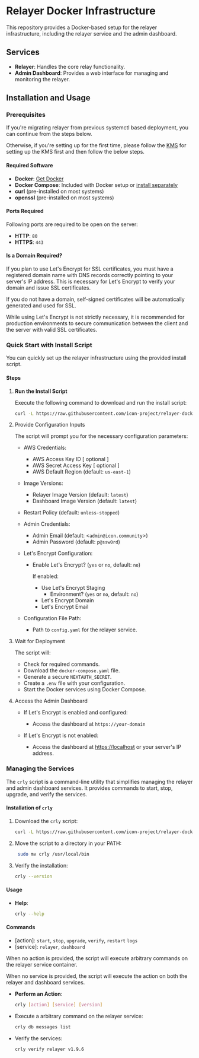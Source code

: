 # Relayer Docker Infrastructure

This repository provides a Docker-based setup for the relayer infrastructure, including the relayer service and the admin dashboard.

## Services

- **Relayer**: Handles the core relay functionality.
- **Admin Dashboard**: Provides a web interface for managing and monitoring the relayer.

## Installation and Usage

### Prerequisites

If you're migrating relayer from previous systemctl based deployment, you can continue from the steps below.

  Otherwise, if you're setting up for the first time, please follow the [KMS](https://github.com/icon-project/centralized-relay/wiki/KMS#aws-kms) for setting up the KMS first and then follow the below steps.

#### Required Software

- **Docker**: [Get Docker](https://docs.docker.com/engine/install/)
- **Docker Compose**: Included with Docker setup or [install separately](https://docs.docker.com/compose/install/)
- **curl** (pre-installed on most systems)
- **openssl** (pre-installed on most systems)

#### Ports Required

Following ports are required to be open on the server:

- **HTTP**: `80`
- **HTTPS**: `443`

#### Is a Domain Required?

  If you plan to use Let's Encrypt for SSL certificates, you must have a registered domain name with DNS records correctly pointing to your server's IP address. This is necessary for Let's Encrypt to verify your domain and issue SSL certificates.

  If you do not have a domain, self-signed certificates will be automatically generated and used for SSL.

  While using Let's Encrypt is not strictly necessary, it is recommended for production environments to secure communication between the client and the server with valid SSL certificates.

### Quick Start with Install Script

You can quickly set up the relayer infrastructure using the provided install script.

#### Steps

1. **Run the Install Script**

   Execute the following command to download and run the install script:

   ```bash
   curl -L https://raw.githubusercontent.com/icon-project/relayer-docker/main/install.sh -o /tmp/install.sh && bash /tmp/install.sh
   ```

2. Provide Configuration Inputs

    The script will prompt you for the necessary configuration parameters:

    - AWS Credentials:
      - AWS Access Key ID [ optional ]
      - AWS Secret Access Key [ optional ]
      - AWS Default Region (default: `us-east-1`)

    - Image Versions:
      - Relayer Image Version (default: `latest`)
      - Dashboard Image Version (default: `latest`)

    - Restart Policy (default: `unless-stopped`)

    - Admin Credentials:

      - Admin Email (default: <`admin@icon.community`>)
      - Admin Password (default: `p@ssw0rd`)

    - Let's Encrypt Configuration:
      - Enable Let's Encrypt? (`yes` or `no`, default: `no`)

        If enabled:
        - Use Let's Encrypt Staging
          - Environment? (`yes` or `no`, default: `no`)
        - Let's Encrypt Domain
        - Let's Encrypt Email

    - Configuration File Path:
      - Path to `config.yaml` for the relayer service.

3. Wait for Deployment

    The script will:

    - Check for required commands.
    - Download the `docker-compose.yaml` file.
    - Generate a secure `NEXTAUTH_SECRET`.
    - Create a `.env` file with your configuration.
    - Start the Docker services using Docker Compose.

4. Access the Admin Dashboard

    - If Let's Encrypt is enabled and configured:

      - Access the dashboard at `https://your-domain`

    - If Let's Encrypt is not enabled:
      - Access the dashboard at <https://localhost> or your server's IP address.

### Managing the Services

The `crly` script is a command-line utility that simplifies managing the relayer and admin dashboard services. It provides commands to start, stop, upgrade, and verify the services.

#### Installation of `crly`

1. Download the `crly` script:

   ```bash
   curl -L https://raw.githubusercontent.com/icon-project/relayer-docker/main/crly -o crly && chmod +x crly
   ```

2. Move the script to a directory in your PATH:

   ```bash
    sudo mv crly /usr/local/bin
    ```

3. Verify the installation:

   ```bash
   crly --version
   ```

#### Usage

- **Help**:

  ```bash
  crly --help
  ```

#### Commands

- [action]: `start`, `stop`, `upgrade`, `verify`, `restart` `logs`
- [service]: `relayer`, `dashboard`

When no action is provided, the script will execute arbitrary commands on
the relayer service container.

When no service is provided, the script will execute the action on both the
relayer and dashboard services.

- **Perform an Action**:

  ```bash
  crly [action] [service] [version]
  ```

- Execute a arbitrary command on the relayer service:

  ```bash
  crly db messages list
  ```

- Verify the services:

  ```bash
  crly verify relayer v1.9.6
  ```
